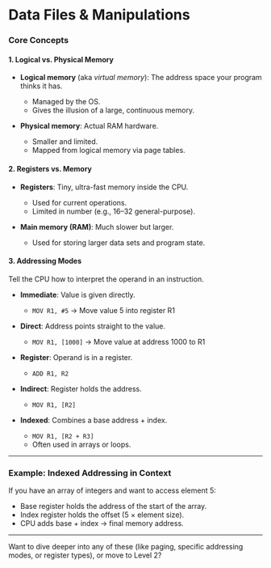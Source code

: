 # Data Files & Manipulations

### Core Concepts

#### **1. Logical vs. Physical Memory**

* **Logical memory** (aka *virtual memory*): The address space your program thinks it has.

  * Managed by the OS.
  * Gives the illusion of a large, continuous memory.
* **Physical memory**: Actual RAM hardware.

  * Smaller and limited.
  * Mapped from logical memory via page tables.

#### **2. Registers vs. Memory**

* **Registers**: Tiny, ultra-fast memory inside the CPU.

  * Used for current operations.
  * Limited in number (e.g., 16–32 general-purpose).
* **Main memory (RAM)**: Much slower but larger.

  * Used for storing larger data sets and program state.

#### **3. Addressing Modes**

Tell the CPU how to interpret the operand in an instruction.

* **Immediate**: Value is given directly.

  * `MOV R1, #5` → Move value 5 into register R1
* **Direct**: Address points straight to the value.

  * `MOV R1, [1000]` → Move value at address 1000 to R1
* **Register**: Operand is in a register.

  * `ADD R1, R2`
* **Indirect**: Register holds the address.

  * `MOV R1, [R2]`
* **Indexed**: Combines a base address + index.

  * `MOV R1, [R2 + R3]`
  * Often used in arrays or loops.

---

### Example: Indexed Addressing in Context

If you have an array of integers and want to access element 5:

* Base register holds the address of the start of the array.
* Index register holds the offset (5 × element size).
* CPU adds base + index → final memory address.

---

Want to dive deeper into any of these (like paging, specific addressing modes, or register types), or move to Level 2?
